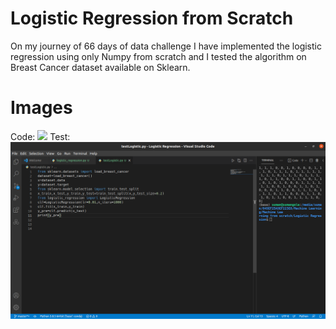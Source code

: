 # Logistic Regression from Scratch
On my journey of 66 days of data challenge I have implemented the logistic regression using only Numpy from scratch and I tested the algorithm on Breast Cancer dataset available on Sklearn.
# Images
Code:
![](LogisticRegressioni.png)
Test:
![](LogisticTest.png)
